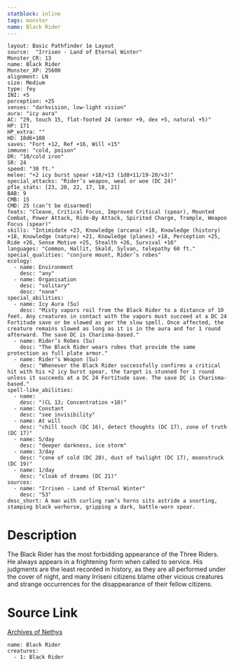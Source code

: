 ```yaml
---
statblock: inline
tags: monster
name: Black Rider
---
```

```statblock
layout: Basic Pathfinder 1e Layout
source:  "Irrisen - Land of Eternal Winter"
Monster_CR: 13
name: Black Rider
Monster_XP: 25600
alignment: LN
size: Medium
type: fey
INI: +5
perception: +25
senses: "darkvision, low-light vision"
aura: "icy aura"
AC: "29, touch 15, flat-footed 24 (armor +9, dex +5, natural +5)"
HP: 171
HP_extra: ""
HD: 18d6+108
saves: "Fort +12, Ref +16, Will +15"
immune: "cold, poison"
DR: "10/cold iron"
SR: 24
speed: "30 ft."
melee: "+2 icy burst spear +18/+13 (1d8+11/19-20/×3)"
special_attacks: "Rider’s weapon, weal or woe (DC 24)"
pf1e_stats: [23, 20, 22, 17, 18, 21]
BAB: 9
CMB: 15
CMD: 25 (can’t be disarmed)
feats: "Cleave, Critical Focus, Improved Critical (spear), Mounted Combat, Power Attack, Ride-By Attack, Spirited Charge, Trample, Weapon Focus (spear)"
skills: "Intimidate +23, Knowledge (arcana) +18, Knowledge (history) +18, Knowledge (nature) +21, Knowledge (planes) +18, Perception +25, Ride +26, Sense Motive +25, Stealth +26, Survival +16"
languages: "Common, Hallit, Skald, Sylvan, telepathy 60 ft."
special_qualities: "conjure mount, Rider’s robes"
ecology:
  - name: Environment
    desc: "any"
  - name: Organisation
    desc: "solitary"
    desc: "none"
special_abilities:
  - name: Icy Aura (Su)
    desc: "Misty vapors roil from the Black Rider to a distance of 10 feet. Any creatures in contact with the vapors must succeed at a DC 24 Fortitude save or be slowed as per the slow spell. Once affected, the creature remains slowed as long as it is in the aura and for 1 round afterward. The save DC is Charisma-based."
  - name: Rider’s Robes (Su)
    desc: "The Black Rider wears robes that provide the same protection as full plate armor."
  - name: Rider’s Weapon (Su)
    desc: "Whenever the Black Rider successfully confirms a critical hit with his +2 icy burst spear, the target is stunned for 1 round unless it succeeds at a DC 24 Fortitude save. The save DC is Charisma-based."
spell-like_abilities:
  - name:
    desc: "(CL 13; Concentration +18)"
  - name: Constant
    desc: "see invisibility"
  - name: At will
    desc: "chill touch (DC 16), detect thoughts (DC 17), zone of truth (DC 17)"
  - name: 5/day
    desc: "deeper darkness, ice storm"
  - name: 3/day
    desc: "cone of cold (DC 20), dust of twilight (DC 17), moonstruck (DC 19)"
  - name: 1/day
    desc: "cloak of dreams (DC 21)"
sources:
  - name: "Irrisen - Land of Eternal Winter"
    desc: "53"
desc_short: A man with curling ram’s horns sits astride a snorting, stamping black warhorse, gripping a dark, battle-worn spear.
```
# Description
The Black Rider has the most forbidding appearance of the Three Riders. He always appears in a frightening form when called to service. His judgments are the least recorded in history, as they are all performed under the cover of night, and many Irriseni citizens blame other vicious creatures and strange occurrences for the disappearance of their fellow citizens.
# Source Link
[Archives of Nethys](https://aonprd.com/MonsterDisplay.aspx?ItemName=Black%20Rider)
```encounter-table
name: Black Rider
creatures:
  - 1: Black Rider
```

